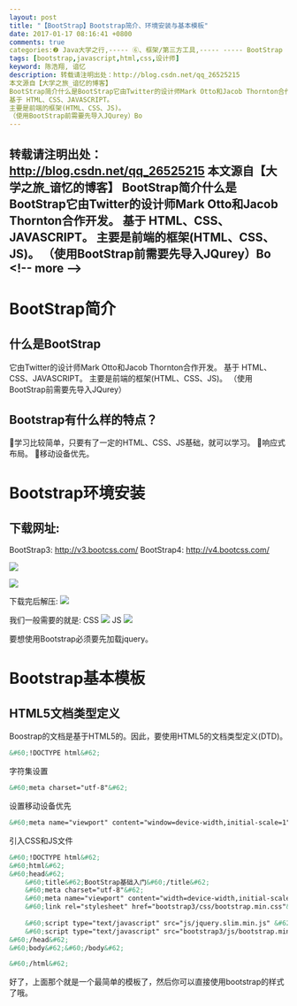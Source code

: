 ```yaml
---
layout: post
title: "【BootStrap】Bootstrap简介、环境安装与基本模板"
date: 2017-01-17 08:16:41 +0800
comments: true
categories:❷ Java大学之行,----- ⑥、框架/第三方工具,----- ----- BootStrap
tags: [bootstrap,javascript,html,css,设计师]
keyword: 陈浩翔, 谙忆
description: 转载请注明出处：http://blog.csdn.net/qq_26525215
本文源自【大学之旅_谙忆的博客】
BootStrap简介什么是BootStrap它由Twitter的设计师Mark Otto和Jacob Thornton合作开发。 
基于 HTML、CSS、JAVASCRIPT。 
主要是前端的框架(HTML、CSS、JS)。 
（使用BootStrap前需要先导入JQurey）Bo 
---
```



转载请注明出处：http://blog.csdn.net/qq_26525215
本文源自【大学之旅_谙忆的博客】
BootStrap简介什么是BootStrap它由Twitter的设计师Mark Otto和Jacob Thornton合作开发。 
基于 HTML、CSS、JAVASCRIPT。 
主要是前端的框架(HTML、CSS、JS)。 
（使用BootStrap前需要先导入JQurey）Bo
&#60;!-- more --&#62;
----------

# BootStrap简介

## 什么是BootStrap

它由Twitter的设计师Mark Otto和Jacob Thornton合作开发。
基于 HTML、CSS、JAVASCRIPT。
主要是前端的框架(HTML、CSS、JS)。
（使用BootStrap前需要先导入JQurey）
## Bootstrap有什么样的特点？

学习比较简单，只要有了一定的HTML、CSS、JS基础，就可以学习。
响应式布局。
移动设备优先。

# Bootstrap环境安装

## 下载网址:
BootStrap3: 
<a href="http://v3.bootcss.com/" target='_blank'>http://v3.bootcss.com/</a>
BootStrap4: 
<a href="http://v4.bootcss.com/" target='_blank'>http://v4.bootcss.com/</a>

![](http://img.blog.csdn.net/20170117194205281?watermark/2/text/aHR0cDovL2Jsb2cuY3Nkbi5uZXQvcXFfMjY1MjUyMTU=/font/5a6L5L2T/fontsize/400/fill/I0JBQkFCMA==/dissolve/70/gravity/SouthEast)

![](http://img.blog.csdn.net/20170117194242079?watermark/2/text/aHR0cDovL2Jsb2cuY3Nkbi5uZXQvcXFfMjY1MjUyMTU=/font/5a6L5L2T/fontsize/400/fill/I0JBQkFCMA==/dissolve/70/gravity/SouthEast)

下载完后解压:
![](http://img.blog.csdn.net/20170117194328940?watermark/2/text/aHR0cDovL2Jsb2cuY3Nkbi5uZXQvcXFfMjY1MjUyMTU=/font/5a6L5L2T/fontsize/400/fill/I0JBQkFCMA==/dissolve/70/gravity/SouthEast)

我们一般需要的就是:
CSS
![](http://img.blog.csdn.net/20170117194417504?watermark/2/text/aHR0cDovL2Jsb2cuY3Nkbi5uZXQvcXFfMjY1MjUyMTU=/font/5a6L5L2T/fontsize/400/fill/I0JBQkFCMA==/dissolve/70/gravity/SouthEast)
JS
![](http://img.blog.csdn.net/20170117194447240?watermark/2/text/aHR0cDovL2Jsb2cuY3Nkbi5uZXQvcXFfMjY1MjUyMTU=/font/5a6L5L2T/fontsize/400/fill/I0JBQkFCMA==/dissolve/70/gravity/SouthEast)

要想使用Bootstrap必须要先加载jquery。

# Bootstrap基本模板

## HTML5文档类型定义

Boostrap的文档是基于HTML5的。因此，要使用HTML5的文档类型定义(DTD)。
```html
&#60;!DOCTYPE html&#62;
```
字符集设置
```html
&#60;meta charset="utf-8"&#62;
```
设置移动设备优先

```html
&#60;meta name="viewport" content="window=device-width,initial-scale=1"&#62;
```
引入CSS和JS文件

```html
&#60;!DOCTYPE html&#62;
&#60;html&#62;
&#60;head&#62;
	&#60;title&#62;BootStrap基础入门&#60;/title&#62;
	&#60;meta charset="utf-8"&#62;
	&#60;meta name="viewport" content="width=device-width,initial-scale=1"&#62;
	&#60;link rel="stylesheet" href="bootstrap3/css/bootstrap.min.css"&#62;
	
	&#60;script type="text/javascript" src="js/jquery.slim.min.js" &#62;&#60;/script&#62;
	&#60;script type="text/javascript" src="bootstrap3/js/bootstrap.min.js" &#62;&#60;/script&#62;
&#60;/head&#62;
&#60;body&#62;&#60;/body&#62;

&#60;/html&#62;
```

好了，上面那个就是一个最简单的模板了，然后你可以直接使用bootstrap的样式了哦。
